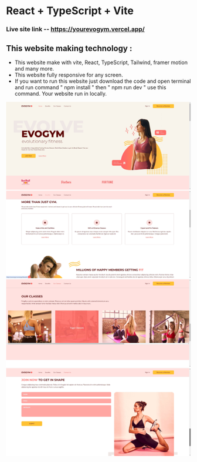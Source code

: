 # React + TypeScript + Vite

### Live site link -- https://yourevogym.vercel.app/

## This website making technology :

- This website make with vite, React, TypeScript, Tailwind, framer motion and many more.
- This website fully responsive for any screen.
- If you want to run this website just download the code and open terminal and run command " npm install " then " npm run dev " use this command. Your website run in locally.

![preview img](/gym1.png)
![preview img](/gym2.png)
![preview img](/gym3.png)
![preview img](/gym4.png)
